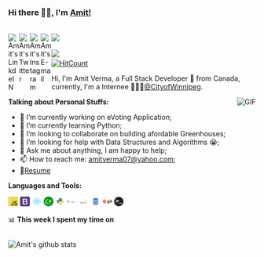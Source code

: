 ### Hi there 👋🏽, I'm [Amit!](https://amitverma.codes) <a href="https://dev.to/amitverma07">
  <i class="fab fa-dev" title="amitverma07's DEV Profile"></i>
</a>

<br/>

<a href="https://www.linkedin.com/in/sd-amitverma/">
  <img align="left" alt="Amit's LinkdeIN" width="22px" src="https://cdn.jsdelivr.net/npm/simple-icons@v3/icons/linkedin.svg" />
</a>
<a href="https://twitter.com/amit_verma7">
  <img align="left" alt="Amit's Twitter" width="22px" src="https://cdn.jsdelivr.net/npm/simple-icons@v3/icons/twitter.svg" />
</a>
<a href="https://www.instagram.com/amitverma7/">
  <img align="left" alt="Amit's Instagram" width="22px" src="https://cdn.jsdelivr.net/npm/simple-icons@v3/icons/instagram.svg" />
</a>
<a href="mailto:amitverma07@yahoo.com">
  <img align="left" alt="Amit's E-mail" width="22px" src="https://cdn.jsdelivr.net/npm/simple-icons@v3/icons/gmail.svg" />
</a>
<a href="https://amitverma.codes/">
<img src="https://img.icons8.com/color/96/000000/internet.png" height="20" />
</a>

![](https://visitor-badge.glitch.me/badge?page_id=amitverma07.amitverma07)
<br />
[![HitCount](http://hits.dwyl.com/amitverma07/amitverma07.svg)](http://hits.dwyl.com/amitverma07/amitverma07)


Hi, I'm Amit Verma, a Full Stack Developer 🚀 from Canada, currently, I'm a  Internee 👨🏽‍💼[@CityofWinnipeg](https://www.winnipeg.ca/interhom/).

  <img align="right" alt="GIF" src="https://media.giphy.com/media/ZVik7pBtu9dNS/giphy.gif" />
  
**Talking about Personal Stuffs:**

- 🔭 I’m currently working on eVoting Application;
- 🌱 I’m currently learning Python;
- 👯 I’m looking to collaborate on building afordable Greenhouses;
- 🤔 I’m looking for help with Data Structures and Algorithms 😭;
- 💬 Ask me about anything, I am happy to help;
- 📫 How to reach me: amitverma07@yahoo.com;
- 📝[Resume](https://drive.google.com/file/d/12wK9mBsd8plmve2uj5hjBvn70FJu1y-n/view?usp=sharing)

**Languages and Tools:**  

<code><img height="20" src="https://raw.githubusercontent.com/github/explore/80688e429a7d4ef2fca1e82350fe8e3517d3494d/topics/javascript/javascript.png"></code>
<code><img height="20" src="https://raw.githubusercontent.com/github/explore/80688e429a7d4ef2fca1e82350fe8e3517d3494d/topics/bootstrap/bootstrap.png"></code>
<code><img height="20" src="https://raw.githubusercontent.com/github/explore/80688e429a7d4ef2fca1e82350fe8e3517d3494d/topics/react/react.png"></code>
<code><img height="20" src="https://raw.githubusercontent.com/github/explore/80688e429a7d4ef2fca1e82350fe8e3517d3494d/topics/csharp/csharp.png"></code>
<code><img height="20" src="https://raw.githubusercontent.com/github/explore/80688e429a7d4ef2fca1e82350fe8e3517d3494d/topics/python/python.png"></code>
<code><img height="20" src="https://raw.githubusercontent.com/github/explore/80688e429a7d4ef2fca1e82350fe8e3517d3494d/topics/mongodb/mongodb.png"></code>
<code><img height="20" src="https://raw.githubusercontent.com/github/explore/80688e429a7d4ef2fca1e82350fe8e3517d3494d/topics/mysql/mysql.png"></code>
<code><img height="20" src="https://raw.githubusercontent.com/github/explore/80688e429a7d4ef2fca1e82350fe8e3517d3494d/topics/sql/sql.png"></code>
<code><img height="20" src="https://raw.githubusercontent.com/github/explore/80688e429a7d4ef2fca1e82350fe8e3517d3494d/topics/git/git.png"></code>
<code><img height="20" src="https://raw.githubusercontent.com/github/explore/80688e429a7d4ef2fca1e82350fe8e3517d3494d/topics/terminal/terminal.png"></code>

📊 **This week I spent my time on**
<!--START_SECTION:waka-->
```text
```
<!--END_SECTION:waka-->

![Amit's github stats](https://github-readme-stats.vercel.app/api?username=amitverma07&show_icons=true&hide_border=true)